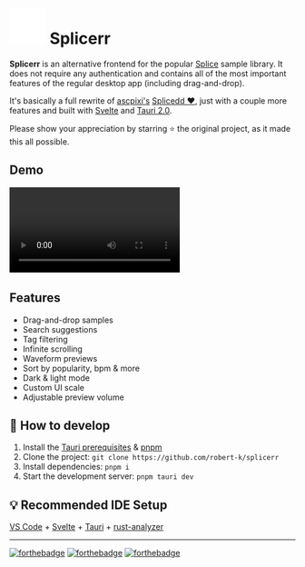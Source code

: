 # <img src="./src-tauri/icons/128x128.png" width="64"/> Splicerr

**Splicerr** is an alternative frontend for the popular [Splice](https://splice.com/features/sounds) sample library. It does not require any authentication and contains all of the most important features of the regular desktop app (including drag-and-drop).

It's basically a full rewrite of [ascpixi's](https://github.com/ascpixi) [Splicedd ❤️](https://github.com/ascpixi/splicedd), just with a couple more features and built with [Svelte](https://svelte.dev/) and [Tauri 2.0](https://v2.tauri.app/).

Please show your appreciation by starring ⭐ the original project, as it made this all possible.

## Demo

![Demo Video](etc/demo.mp4)

## Features

- Drag-and-drop samples
- Search suggestions
- Tag filtering
- Infinite scrolling
- Waveform previews
- Sort by popularity, bpm & more
- Dark & light mode
- Custom UI scale
- Adjustable preview volume

## 🔧 How to develop

1. Install the [Tauri prerequisites](https://v2.tauri.app/start/prerequisites/) & [pnpm](https://pnpm.io/installation)
2. Clone the project: `git clone https://github.com/robert-k/splicerr`
3. Install dependencies: `pnpm i`
4. Start the development server: `pnpm tauri dev`

## 💡 Recommended IDE Setup

[VS Code](https://code.visualstudio.com/) + [Svelte](https://marketplace.visualstudio.com/items?itemName=svelte.svelte-vscode) + [Tauri](https://marketplace.visualstudio.com/items?itemName=tauri-apps.tauri-vscode) + [rust-analyzer](https://marketplace.visualstudio.com/items?itemName=rust-lang.rust-analyzer)

---

[![forthebadge](https://forthebadge.com/images/badges/contains-17-coffee-cups.svg)](https://forthebadge.com) [![forthebadge](https://forthebadge.com/images/badges/made-with-out-pants.svg)](https://forthebadge.com) [![forthebadge](https://forthebadge.com/images/badges/works-on-my-machine.svg)](https://forthebadge.com)